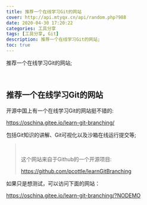 ```yaml
---
title: 推荐一个在线学习Git的网站
cover: http://api.mtyqx.cn/api/random.php?988
date: 2020-04-30 17:20:22
categories: 工具分享
tags: [工具分享, Git]
description: 推荐一个在线学习Git的网站;
toc: true
---
```


推荐一个在线学习Git的网站;

<br/>

<!--more-->

## 推荐一个在线学习Git的网站

开源中国上有一个在线学习Git的网站挺不错的:

https://oschina.gitee.io/learn-git-branching/

包括Git知识的讲解、Git可视化以及沙箱在线运行提交等;

><br/>
>
>这个网站来自于Github的一个开源项目:
>
>https://github.com/pcottle/learnGitBranching

如果只是想测试，可以访问下面的网站：

https://oschina.gitee.io/learn-git-branching/?NODEMO

<br/>